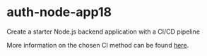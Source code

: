 # auth-node-app18

Create a starter Node.js backend application with a CI/CD pipeline

More information on the chosen CI method can be found [here](https://github.com/intive-RedHat-Devex-demo/auth-node-app18/blob/main/CI.md).
